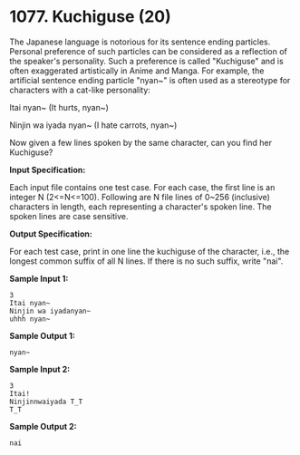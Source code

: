 # 1077. Kuchiguse (20)

The Japanese language is notorious for its sentence ending particles. Personal preference of such particles can be considered as a reflection of the speaker's personality. Such a preference is called "Kuchiguse" and is often exaggerated artistically in Anime and Manga. For example, the artificial sentence ending particle "nyan~" is often used as a stereotype for characters with a cat-like personality:

Itai nyan~ (It hurts, nyan~)

Ninjin wa iyada nyan~ (I hate carrots, nyan~)

Now given a few lines spoken by the same character, can you find her Kuchiguse?

**Input Specification:**

Each input file contains one test case. For each case, the first line is an integer N (2<=N<=100). Following are N file lines of 0~256 (inclusive) characters in length, each representing a character's spoken line. The spoken lines are case sensitive.

**Output Specification:**

For each test case, print in one line the kuchiguse of the character, i.e., the longest common suffix of all N lines. If there is no such suffix, write "nai".

**Sample Input 1:**

```
3
Itai nyan~
Ninjin wa iyadanyan~
uhhh nyan~
```

**Sample Output 1:**

```
nyan~
```

**Sample Input 2:**

```
3
Itai!
Ninjinnwaiyada T_T
T_T
```

**Sample Output 2:**

```
nai
```